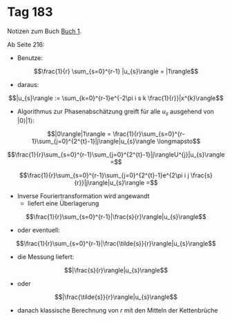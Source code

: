# Tag 183

Notizen zum Buch [Buch 1](../Buch1.md).

Ab Seite 216:
* Benutze:
```math
\frac{1}{r} \sum_{s=0}^{r-1} |u_{s}\rangle = |1\rangle
```
* daraus:
```math
|u_{s}\rangle := \sum_{k=0}^{r-1}e^{-2\pi i s k \frac{1}{r}}|x^{k}\rangle
```
* Algorithmus zur Phasenabschätzung greift für alle $u_{s}$ ausgehend von $|0\rangle|1\rangle$:
```math
|0\rangle|1\rangle = \frac{1}{r}\sum_{s=0}^{r-1}\sum_{j=0}^{2^{t}-1}|j\rangle|u_{s}\rangle \longmapsto
```
```math
\frac{1}{r}\sum_{s=0}^{r-1}\sum_{j=0}^{2^{t}-1}|j\rangleU^{j}|u_{s}\rangle =
```
```math
\frac{1}{r}\sum_{s=0}^{r-1}\sum_{j=0}^{2^{t}-1}e^{2\pi i j \frac{s}{r}}|j\rangle|u_{s}\rangle =
```
* Inverse Fouriertransformation wird angewandt
  - liefert eine Überlagerung
```math
\frac{1}{r}\sum_{s=0}^{r-1}|\frac{s}{r}\rangle|u_{s}\rangle
```
* oder eventuell:
```math
\frac{1}{r}\sum_{s=0}^{r-1}|\frac{\tilde{s}}{r}\rangle|u_{s}\rangle
```
* die Messung liefert:
```math
|\frac{s}{r}\rangle|u_{s}\rangle
```
* oder
```math
|\frac{\tilde{s}}{r}\rangle|u_{s}\rangle
```
* danach klassische Berechnung von $r$ mit den Mitteln der Kettenbrüche
